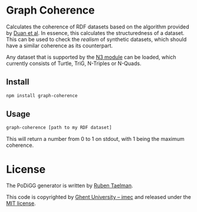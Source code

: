 # Graph Coherence

Calculates the coherence of RDF datasets based on the algorithm provided by [Duan et al](http://dl.acm.org/citation.cfm?id=1989340).
In essence, this calculates the structuredness of a dataset.
This can be used to check the _realism_ of synthetic datasets, which should have a similar coherence as its counterpart.

Any dataset that is supported by the [N3 module](https://www.npmjs.com/package/n3#parsing) can be loaded,
which currently consists of Turtle, TriG, N-Triples or N-Quads.

## Install

```bash
npm install graph-coherence
```

## Usage

```bash
graph-coherence [path to my RDF dataset]
```

This will return a number from 0 to 1 on stdout, with 1 being the maximum coherence.

# License
The PoDiGG generator is written by [Ruben Taelman](http://rubensworks.net/).

This code is copyrighted by [Ghent University – imec](http://idlab.ugent.be/)
and released under the [MIT license](http://opensource.org/licenses/MIT).

